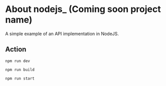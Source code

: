 # About nodejs_ (Coming soon project name)
A simple example of an API implementation in NodeJS.

##  Action
```shell
npm run dev
```

```shell
npm run build
```

```shell
npm run start
```